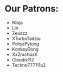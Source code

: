  # Our Patrons:

- Ninja
- Liir
- Zeuzzz
- XTurboTadziu
- PoliszPytong
- KonkeyDong
- XxZrachuxX
- Cloudix112
- Techno777111u2
